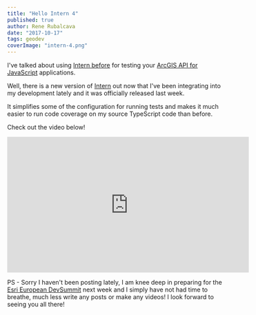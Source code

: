 ```yaml
---
title: "Hello Intern 4"
published: true
author: Rene Rubalcava
date: "2017-10-17"
tags: geodev
coverImage: "intern-4.png"
---
```


I've talked about using [Intern before](https://odoe.net/blog/using-intern-arcgis-api-javascript/) for testing your [ArcGIS API for JavaScript](https://developers.arcgis.com/javascript/) applications.

Well, there is a new version of [Intern](https://theintern.io/) out now that I've been integrating into my development lately and it was officially released last week.

It simplifies some of the configuration for running tests and makes it much easier to run code coverage on my source TypeScript code than before.

Check out the video below!

<iframe width="560" height="315" src="https://www.youtube.com/embed/B8wcNYGi4vg" frameborder="0" allowfullscreen></iframe>

PS - Sorry I haven't been posting lately, I am knee deep in preparing for the [Esri European DevSummit](http://www.esri.com/events/devsummit-europe) next week and I simply have not had time to breathe, much less write any posts or make any videos! I look forward to seeing you all there!
